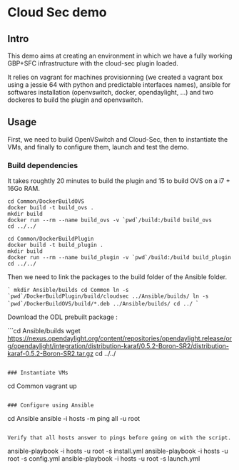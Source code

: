 # Cloud Sec demo

## Intro

This demo aims at creating an environment in which we have a fully working GBP+SFC infrastructure with the cloud-sec plugin loaded.

It relies on vagrant for machines provisionning (we created a vagrant box using a jessie 64 with python and predictable interfaces names), ansible for softwares installation (openvswitch, docker, opendaylight, ...) and two dockeres to build the plugin and openvswitch.

## Usage

First, we need to build OpenVSwitch and Cloud-Sec, then to instantiate the VMs, and finally to configure them, launch and test the demo.

### Build dependencies

It takes roughtly 20 minutes to build the plugin and 15 to build OVS on a i7 + 16Go RAM.

```
cd Common/DockerBuildOVS
docker build -t build_ovs .
mkdir build
docker run --rm --name build_ovs -v `pwd`/build:/build build_ovs
cd ../../
```

```
cd Common/DockerBuildPlugin
docker build -t build_plugin .
mkdir build
docker run --rm --name build_plugin -v `pwd`/build:/build build_plugin
cd ../../
```

Then we need to link the packages to the build folder of the Ansible folder.

``̀ 
mkdir Ansible/builds
cd Common
ln -s `pwd`/DockerBuildPlugin/build/cloudsec ../Ansible/builds/
ln -s `pwd`/DockerBuildOVS/build/*.deb ../Ansible/builds/
cd ../
``̀ 

Download the ODL prebuilt package :

``̀ 
cd Ansible/builds
wget https://nexus.opendaylight.org/content/repositories/opendaylight.release/org/opendaylight/integration/distribution-karaf/0.5.2-Boron-SR2/distribution-karaf-0.5.2-Boron-SR2.tar.gz 
cd ../../
```

### Instantiate VMs

```
cd Common
vagrant up
```

### Configure using Ansible

```
cd Ansible
ansible -i hosts -m ping all -u root
```

Verify that all hosts answer to pings before going on with the script.

```
ansible-playbook -i hosts -u root -s install.yml
ansible-playbook -i hosts -u root -s config.yml
ansible-playbook -i hosts -u root -s launch.yml
```
